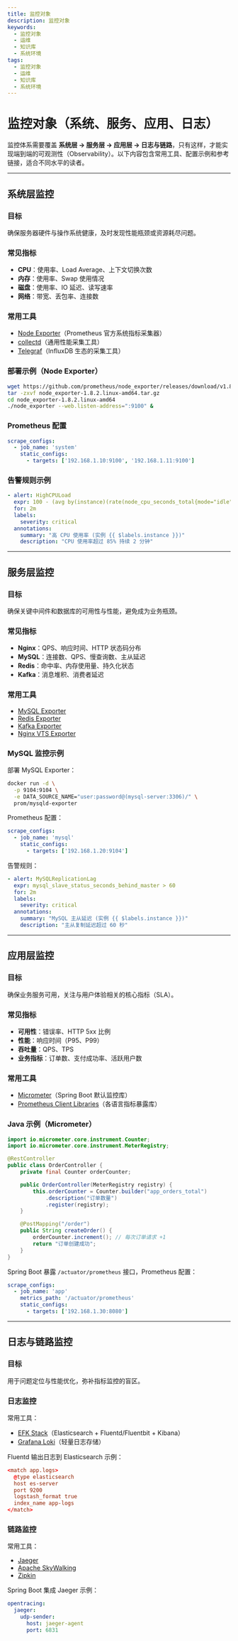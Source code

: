 ```yaml
---
title: 监控对象
description: 监控对象
keywords:
  - 监控对象
  - 运维
  - 知识库
  - 系统环境
tags:
  - 监控对象
  - 运维
  - 知识库
  - 系统环境
---
```


# 监控对象（系统、服务、应用、日志）

监控体系需要覆盖 **系统层 → 服务层 → 应用层 → 日志与链路**，只有这样，才能实现端到端的可观测性（Observability）。以下内容包含常用工具、配置示例和参考链接，适合不同水平的读者。

---

## 系统层监控

### 目标

确保服务器硬件与操作系统健康，及时发现性能瓶颈或资源耗尽问题。

### 常见指标

* **CPU**：使用率、Load Average、上下文切换次数
* **内存**：使用率、Swap 使用情况
* **磁盘**：使用率、IO 延迟、读写速率
* **网络**：带宽、丢包率、连接数

### 常用工具

* [Node Exporter](https://prometheus.io/docs/guides/node-exporter/)（Prometheus 官方系统指标采集器）
* [collectd](https://collectd.org/)（通用性能采集工具）
* [Telegraf](https://www.influxdata.com/time-series-platform/telegraf/)（InfluxDB 生态的采集工具）

### 部署示例（Node Exporter）

```bash
wget https://github.com/prometheus/node_exporter/releases/download/v1.8.2/node_exporter-1.8.2.linux-amd64.tar.gz
tar -zxvf node_exporter-1.8.2.linux-amd64.tar.gz
cd node_exporter-1.8.2.linux-amd64
./node_exporter --web.listen-address=":9100" &
```

### Prometheus 配置

```yaml
scrape_configs:
  - job_name: 'system'
    static_configs:
      - targets: ['192.168.1.10:9100', '192.168.1.11:9100']
```

### 告警规则示例

```yaml
- alert: HighCPULoad
  expr: 100 - (avg by(instance)(rate(node_cpu_seconds_total{mode="idle"}[2m])) * 100) > 85
  for: 2m
  labels:
    severity: critical
  annotations:
    summary: "高 CPU 使用率 (实例 {{ $labels.instance }})"
    description: "CPU 使用率超过 85% 持续 2 分钟"
```

---

## 服务层监控

### 目标

确保关键中间件和数据库的可用性与性能，避免成为业务瓶颈。

### 常见指标

* **Nginx**：QPS、响应时间、HTTP 状态码分布
* **MySQL**：连接数、QPS、慢查询数、主从延迟
* **Redis**：命中率、内存使用量、持久化状态
* **Kafka**：消息堆积、消费者延迟

### 常用工具

* [MySQL Exporter](https://github.com/prometheus/mysqld_exporter)
* [Redis Exporter](https://github.com/oliver006/redis_exporter)
* [Kafka Exporter](https://github.com/danielqsj/kafka_exporter)
* [Nginx VTS Exporter](https://github.com/hnlq715/nginx-vts-exporter)

### MySQL 监控示例

部署 MySQL Exporter：

```bash
docker run -d \
  -p 9104:9104 \
  -e DATA_SOURCE_NAME="user:password@(mysql-server:3306)/" \
  prom/mysqld-exporter
```

Prometheus 配置：

```yaml
scrape_configs:
  - job_name: 'mysql'
    static_configs:
      - targets: ['192.168.1.20:9104']
```

告警规则：

```yaml
- alert: MySQLReplicationLag
  expr: mysql_slave_status_seconds_behind_master > 60
  for: 2m
  labels:
    severity: critical
  annotations:
    summary: "MySQL 主从延迟 (实例 {{ $labels.instance }})"
    description: "主从复制延迟超过 60 秒"
```

---

## 应用层监控

### 目标

确保业务服务可用，关注与用户体验相关的核心指标（SLA）。

### 常见指标

* **可用性**：错误率、HTTP 5xx 比例
* **性能**：响应时间（P95、P99）
* **吞吐量**：QPS、TPS
* **业务指标**：订单数、支付成功率、活跃用户数

### 常用工具

* [Micrometer](https://micrometer.io/)（Spring Boot 默认监控库）
* [Prometheus Client Libraries](https://prometheus.io/docs/instrumenting/clientlibs/)（各语言指标暴露库）

### Java 示例（Micrometer）

```java
import io.micrometer.core.instrument.Counter;
import io.micrometer.core.instrument.MeterRegistry;

@RestController
public class OrderController {
    private final Counter orderCounter;

    public OrderController(MeterRegistry registry) {
        this.orderCounter = Counter.builder("app_orders_total")
            .description("订单数量")
            .register(registry);
    }

    @PostMapping("/order")
    public String createOrder() {
        orderCounter.increment(); // 每次订单请求 +1
        return "订单创建成功";
    }
}
```

Spring Boot 暴露 `/actuator/prometheus` 接口，Prometheus 配置：

```yaml
scrape_configs:
  - job_name: 'app'
    metrics_path: '/actuator/prometheus'
    static_configs:
      - targets: ['192.168.1.30:8080']
```

---

## 日志与链路监控

### 目标

用于问题定位与性能优化，弥补指标监控的盲区。

### 日志监控

常用工具：

* [EFK Stack](https://www.elastic.co/what-is/elk-stack)（Elasticsearch + Fluentd/Fluentbit + Kibana）
* [Grafana Loki](https://grafana.com/oss/loki/)（轻量日志存储）

Fluentd 输出日志到 Elasticsearch 示例：

```conf
<match app.logs>
  @type elasticsearch
  host es-server
  port 9200
  logstash_format true
  index_name app-logs
</match>
```

### 链路监控

常用工具：

* [Jaeger](https://www.jaegertracing.io/)
* [Apache SkyWalking](https://skywalking.apache.org/)
* [Zipkin](https://zipkin.io/)

Spring Boot 集成 Jaeger 示例：

```yaml
opentracing:
  jaeger:
    udp-sender:
      host: jaeger-agent
      port: 6831
```

